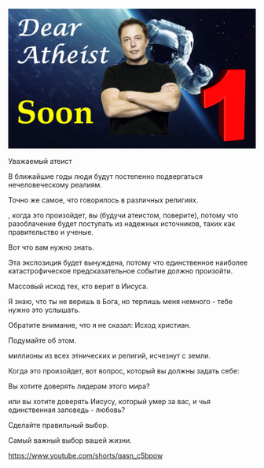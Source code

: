 ![Video cover image](../cover.jpg "cover photo")

Уважаемый атеист

В ближайшие годы люди будут постепенно подвергаться нечеловеческому реалиям.

Точно же самое, что говорилось в различных религиях.

, когда это произойдет, вы (будучи атеистом, поверите), потому что разоблачение будет поступать из надежных источников, таких как правительство и ученые.

Вот что вам нужно знать.

Эта экспозиция будет вынуждена, потому что единственное наиболее катастрофическое предсказательное событие должно произойти.

Массовый исход тех, кто верит в Иисуса.

Я знаю, что ты не веришь в Бога, но терпишь меня немного - тебе нужно это услышать.

Обратите внимание, что я не сказал: Исход христиан.

Подумайте об этом.

миллионы из всех этнических и религий, исчезнут с земли.

Когда это произойдет, вот вопрос, который вы должны задать себе:

Вы хотите доверять лидерам этого мира?

или вы хотите доверять Иисусу, который умер за вас, и чья единственная заповедь - любовь?

Сделайте правильный выбор.

Самый важный выбор вашей жизни.

https://www.youtube.com/shorts/qasn_c5bpow